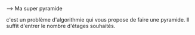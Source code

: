 --> Ma super pyramide

c'est un problème d'algorithmie qui vous propose de faire une pyramide.
Il suffit d'entrer le nombre d'étages souhaités.